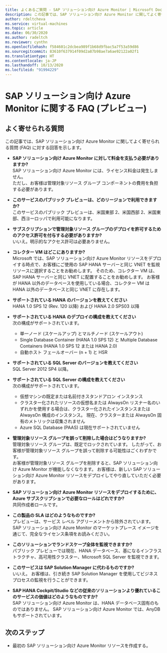 ```yaml
---
title: よくあるご質問 - SAP ソリューション向け Azure Monitor | Microsoft Docs
description: この記事では、SAP ソリューション向け Azure Monitor に関してよく寄せられる質問 (FAQ) に対する回答を紹介します。
author: rdeltcheva
ms.service: virtual-machines
ms.topic: article
ms.date: 06/30/2020
ms.author: radeltch
ms.reviewer: cynthn
ms.openlocfilehash: f584601c2dcbea989f1b68d9fbac5a7f53a59d86
ms.sourcegitcommit: 83610f637914f09d2a87b98ae7a6ae92122a02f1
ms.translationtype: HT
ms.contentlocale: ja-JP
ms.lasthandoff: 10/13/2020
ms.locfileid: "91994229"
---
```

# <a name="azure-monitor-for-sap-solutions-faq-preview"></a>SAP ソリューション向け Azure Monitor に関する FAQ (プレビュー)
## <a name="frequently-asked-questions"></a>よく寄せられる質問

この記事では、SAP ソリューション向け Azure Monitor に関してよく寄せられる質問 (FAQ) に対する回答を示します。  

 - **SAP ソリューション向け Azure Monitor に対して料金を支払う必要がありますか?**  
SAP ソリューション向け Azure Monitor には、ライセンス料金は発生しません。  
ただし、お客様は管理対象リソース グループ コンポーネントの費用を負担する必要があります。  

 - **このサービスのパブリック プレビューは、どのリージョンで利用できますか?**  
このサービスのパブリック プレビューは、米国東部 2、米国西部 2、米国東部、西ヨーロッパで利用可能になります。  

 - **サブスクリプションで管理対象リソース グループのデプロイを許可するためのアクセス許可を付与する必要がありますか?**  
いいえ。明示的なアクセス許可は必要ありません。  

 - **コレクター VM はどこにありますか?**  
Microsoft では、SAP ソリューション向け Azure Monitor リソースをデプロイする時点で、お客様にご使用の SAP HANA サーバーと同じ VNET を監視リソースに選択することをお勧めします。 そのため、コレクター VM は、SAP HANA サーバーと同じ VNET に配置することをお勧めします。 お客様が HANA 以外のデータベースを使用している場合、コレクター VM は HANA 以外のデータベースと同じ VNET に存在します。  

 - **サポートされている HANA のバージョンを教えてください**  
HANA 1.0 SPS 12 (Rev. 120 以降) および HANA 2.0 SPS03 以降  

 - **サポートされている HANA のデプロイの構成を教えてください**  
次の構成がサポートされています。
   - 単一ノード (スケールアップ) とマルチノード (スケールアウト)  
   - Single Database Container (HANA 1.0 SPS 12) と Multiple Database Containers (HANA 1.0 SPS 12 または HANA 2.0)  
   - 自動ホスト フェールオーバー (n + 1) と HSR  

 - **サポートされている SQL Server のバージョンを教えてください**  
SQL Server 2012 SP4 以降。  

 - **サポートされている SQL Server の構成を教えてください**  
次の構成がサポートされています。
   - 仮想マシンの既定または名前付きスタンドアロン インスタンス  
   - クラスター化されたリソースの仮想名または AlwaysOn リスナー名のいずれかを使用する場合は、クラスター化されたインスタンスまたは AlwaysOn 構成のインスタンス。 現在、クラスターまたは AlwaysOn 固有のメトリックは収集されません    
   - Azure SQL Database (PAAS) は現在サポートされていません  

 - **管理対象リソース グループを誤って削除した場合はどうなりますか?**  
管理対象リソース グループは、既定でロックされています。 したがって、お客様が管理対象リソース グループを誤って削除する可能性はごくわずかです。  
お客様が管理対象リソース グループを削除すると、SAP ソリューション向け Azure Monitor が機能しなくなります。 お客様は、新しい SAP ソリューション向け Azure Monitor リソースをデプロイしてやり直していただく必要があります。  

 - **SAP ソリューション向け Azure Monitor リソースをデプロイするために、Azure サブスクリプションで必要なロールはどれですか?**  
共同作成者ロールです。  

 - **この製品の SLA はどのようなものですか?**  
プレビューは、サービス レベル アグリーメントから除外されています。 SAP ソリューション向け Azure Monitor のマーケットプレース イメージを通じて、完全なライセンス条項をお読みください。  

 - **このソリューションでランドスケープ全体を監視できますか?**  
パブリック プレビューでは現在、HANA データベース、基になるインフラストラクチャ、高可用性クラスター、Microsoft SQL Server を監視できます。  

 - **このサービスは SAP Solution Manager に代わるものですか?**  
いいえ。 お客様は、引き続き SAP Solution Manager を使用してビジネス プロセスの監視を行うことができます。  

 - **SAP HANA Cockpit/Studio などの従来のソリューションより優れているこのサービスの価値はどのようなものですか?**  
SAP ソリューション向け Azure Monitor は、HANA データベース固有のものではありません。 SAP ソリューション向け Azure Monitor では、AnyDB もサポートされています。  

## <a name="next-steps"></a>次のステップ

- 最初の SAP ソリューション向け Azure Monitor リソースを作成する。

